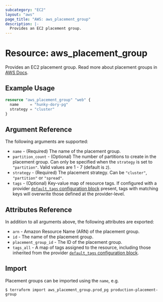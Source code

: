 ```yaml
---
subcategory: "EC2"
layout: "aws"
page_title: "AWS: aws_placement_group"
description: |-
  Provides an EC2 placement group.
---
```


# Resource: aws_placement_group

Provides an EC2 placement group. Read more about placement groups
in [AWS Docs](https://docs.aws.amazon.com/AWSEC2/latest/UserGuide/placement-groups.html).

## Example Usage

```terraform
resource "aws_placement_group" "web" {
  name     = "hunky-dory-pg"
  strategy = "cluster"
}
```

## Argument Reference

The following arguments are supported:

* `name` - (Required) The name of the placement group.
* `partition_count` - (Optional) The number of partitions to create in the
  placement group.  Can only be specified when the `strategy` is set to
  `"partition"`.  Valid values are 1 - 7 (default is `2`).
* `strategy` - (Required) The placement strategy. Can be `"cluster"`, `"partition"` or `"spread"`.
* `tags` - (Optional) Key-value map of resource tags. If configured with a provider [`default_tags` configuration block](/docs/providers/aws/index.html#default_tags-configuration-block) present, tags with matching keys will overwrite those defined at the provider-level.


## Attributes Reference

In addition to all arguments above, the following attributes are exported:

* `arn` - Amazon Resource Name (ARN) of the placement group.
* `id` - The name of the placement group.
* `placement_group_id` - The ID of the placement group.
* `tags_all` - A map of tags assigned to the resource, including those inherited from the provider [`default_tags` configuration block](/docs/providers/aws/index.html#default_tags-configuration-block).

## Import

Placement groups can be imported using the `name`, e.g.

```
$ terraform import aws_placement_group.prod_pg production-placement-group
```
